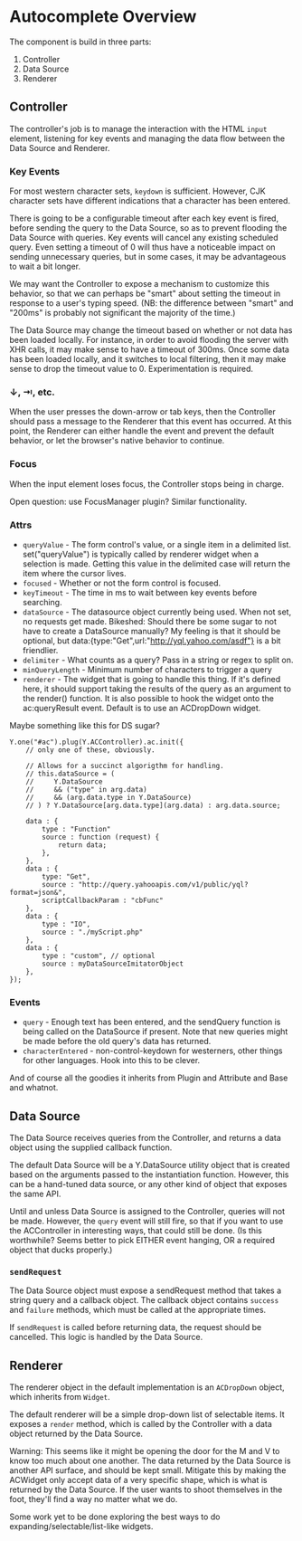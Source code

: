 # Autocomplete Overview

The component is build in three parts:

1. Controller
2. Data Source
3. Renderer

## Controller

The controller's job is to manage the interaction with the HTML `input` element, listening for key events and managing the data flow between the Data Source and Renderer.

### Key Events

For most western character sets, `keydown` is sufficient.  However, CJK character sets have different indications that a character has been entered.

There is going to be a configurable timeout after each key event is fired, before sending the query to the Data Source, so as to prevent flooding the Data Source with queries.  Key events will cancel any existing scheduled query.  Even setting a timeout of 0 will thus have a noticeable impact on sending unnecessary queries, but in some cases, it may be advantageous to wait a bit longer.

We may want the Controller to expose a mechanism to customize this behavior, so that we can perhaps be "smart" about setting the timeout in response to a user's typing speed.  (NB: the difference between "smart" and "200ms" is probably not significant the majority of the time.)

The Data Source may change the timeout based on whether or not data has been loaded locally.  For instance, in order to avoid flooding the server with XHR calls, it may make sense to have a timeout of 300ms.  Once some data has been loaded locally, and it switches to local filtering, then it may make sense to drop the timeout value to 0.  Experimentation is required.

### ↓, ⇥, etc.

When the user presses the down-arrow or tab keys, then the Controller should pass a message to the Renderer that this event has occurred.  At this point, the Renderer can either handle the event and prevent the default behavior, or let the browser's native behavior to continue.

### Focus

When the input element loses focus, the Controller stops being in charge.

Open question: use FocusManager plugin?  Similar functionality.

### Attrs

* `queryValue` - The form control's value, or a single item in a delimited list.  set("queryValue") is typically called by renderer widget when a selection is made.  Getting this value in the delimited case will return the item where the cursor lives.
* `focused` - Whether or not the form control is focused.
* `keyTimeout` - The time in ms to wait between key events before searching.
* `dataSource` - The datasource object currently being used.  When not set, no requests get made.
	Bikeshed: Should there be some sugar to not have to create a DataSource manually?  My feeling is
	that it should be optional, but data:{type:"Get",url:"http://yql.yahoo.com/asdf"} is a bit
	friendlier.
* `delimiter` - What counts as a query?  Pass in a string or regex to split on.
* `minQueryLength` - Minimum number of characters to trigger a query
* `renderer` - The widget that is going to handle this thing.  If it's defined here, it should support taking the results of the query as an argument to the render() function.  It is also possible to hook the widget onto the ac:queryResult event.  Default is to use an ACDropDown widget.

Maybe something like this for DS sugar?

    Y.one("#ac").plug(Y.ACController).ac.init({
        // only one of these, obviously.

        // Allows for a succinct algorigthm for handling.
        // this.dataSource = (
        //     Y.DataSource
        //     && ("type" in arg.data)
        //     && (arg.data.type in Y.DataSource)
        // ) ? Y.DataSource[arg.data.type](arg.data) : arg.data.source;
        
        data : {
            type : "Function"
            source : function (request) {
                return data;
            },
        },
        data : {
            type: "Get",
            source : "http://query.yahooapis.com/v1/public/yql?format=json&",
            scriptCallbackParam : "cbFunc"
        },
        data : {
            type : "IO",
            source : "./myScript.php"
        },
        data : {
            type : "custom", // optional
            source : myDataSourceImitatorObject
        },
    });

### Events

* `query` - Enough text has been entered, and the sendQuery function is being called on the DataSource if present.  Note that new queries might be made before the old query's data has returned.
* `characterEntered` - non-control-keydown for westerners, other things for other languages. Hook into this to be clever.

And of course all the goodies it inherits from Plugin and Attribute and Base and whatnot.

## Data Source

The Data Source receives queries from the Controller, and returns a data object using the supplied callback function.

The default Data Source will be a Y.DataSource utility object that is created based on the arguments passed to the instantiation function.  However, this can be a hand-tuned data source, or any other kind of object that exposes the same API.

Until and unless Data Source is assigned to the Controller, queries will not be made.  However, the `query` event will still fire, so that if you want to use the ACController in interesting ways, that could still be done.  (Is this worthwhile?  Seems better to pick EITHER event hanging, OR a required object that ducks properly.)

### `sendRequest`

The Data Source object must expose a sendRequest method that takes a string query and a callback object.  The callback object contains `success` and `failure` methods, which must be called at the appropriate times.

If `sendRequest` is called before returning data, the request should be cancelled.  This logic is handled by the Data Source.

## Renderer

The renderer object in the default implementation is an `ACDropDown` object, which inherits from `Widget`.

The default renderer will be a simple drop-down list of selectable items.  It exposes a `render` method, which is called by the Controller with a data object returned by the Data Source.

Warning: This seems like it might be opening the door for the M and V to know too much about one another.  The data returned by the Data Source is another API surface, and should be kept small.  Mitigate this by making the ACWidget only accept data of a very specific shape, which is what is returned by the Data Source.  If the user wants to shoot themselves in the foot, they'll find a way no matter what we do.

Some work yet to be done exploring the best ways to do expanding/selectable/list-like widgets.
